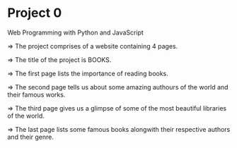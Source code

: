 # Project 0

Web Programming with Python and JavaScript

=> The project comprises of a website containing 4 pages.

=> The title of the project is BOOKS.

=> The first page lists the importance of reading books.

=> The second page tells us about some amazing authours of the world and their famous works.

=> The third page gives us a glimpse of some of the most beautiful libraries of the world.

=> The last page lists some famous books alongwith their respective authors and their genre.
